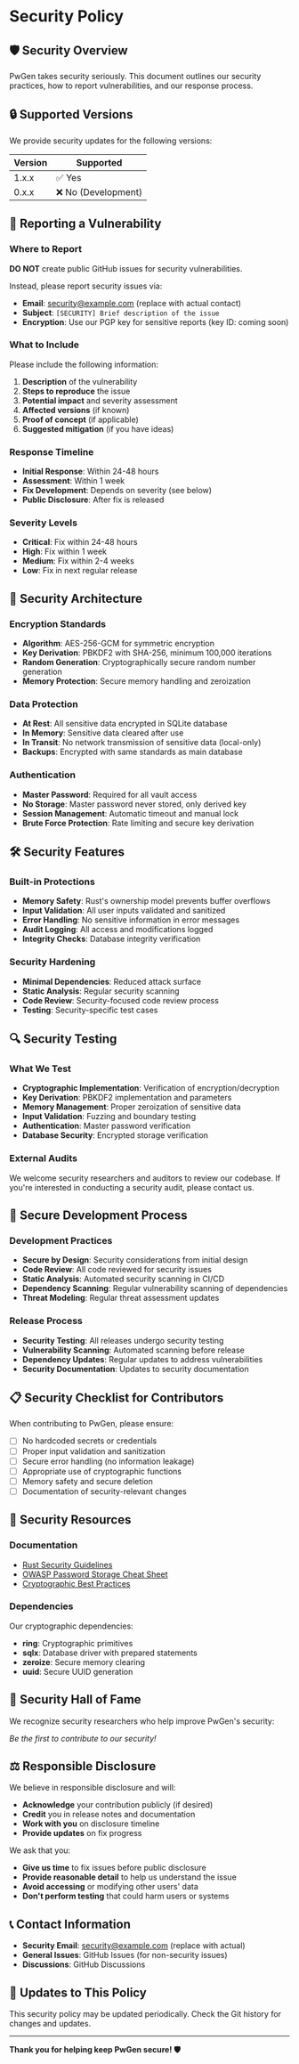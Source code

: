 # Security Policy

## 🛡️ Security Overview

PwGen takes security seriously. This document outlines our security practices, how to report vulnerabilities, and our response process.

## 🔒 Supported Versions

We provide security updates for the following versions:

| Version | Supported          |
| ------- | ------------------ |
| 1.x.x   | ✅ Yes             |
| 0.x.x   | ❌ No (Development)|

## 🚨 Reporting a Vulnerability

### Where to Report

**DO NOT** create public GitHub issues for security vulnerabilities.

Instead, please report security issues via:

- **Email**: security@example.com (replace with actual contact)
- **Subject**: `[SECURITY] Brief description of the issue`
- **Encryption**: Use our PGP key for sensitive reports (key ID: coming soon)

### What to Include

Please include the following information:

1. **Description** of the vulnerability
2. **Steps to reproduce** the issue
3. **Potential impact** and severity assessment
4. **Affected versions** (if known)
5. **Proof of concept** (if applicable)
6. **Suggested mitigation** (if you have ideas)

### Response Timeline

- **Initial Response**: Within 24-48 hours
- **Assessment**: Within 1 week
- **Fix Development**: Depends on severity (see below)
- **Public Disclosure**: After fix is released

### Severity Levels

- **Critical**: Fix within 24-48 hours
- **High**: Fix within 1 week  
- **Medium**: Fix within 2-4 weeks
- **Low**: Fix in next regular release

## 🔐 Security Architecture

### Encryption Standards

- **Algorithm**: AES-256-GCM for symmetric encryption
- **Key Derivation**: PBKDF2 with SHA-256, minimum 100,000 iterations
- **Random Generation**: Cryptographically secure random number generation
- **Memory Protection**: Secure memory handling and zeroization

### Data Protection

- **At Rest**: All sensitive data encrypted in SQLite database
- **In Memory**: Sensitive data cleared after use
- **In Transit**: No network transmission of sensitive data (local-only)
- **Backups**: Encrypted with same standards as main database

### Authentication

- **Master Password**: Required for all vault access
- **No Storage**: Master password never stored, only derived key
- **Session Management**: Automatic timeout and manual lock
- **Brute Force Protection**: Rate limiting and secure key derivation

## 🛠️ Security Features

### Built-in Protections

- **Memory Safety**: Rust's ownership model prevents buffer overflows
- **Input Validation**: All user inputs validated and sanitized
- **Error Handling**: No sensitive information in error messages
- **Audit Logging**: All access and modifications logged
- **Integrity Checks**: Database integrity verification

### Security Hardening

- **Minimal Dependencies**: Reduced attack surface
- **Static Analysis**: Regular security scanning
- **Code Review**: Security-focused code review process
- **Testing**: Security-specific test cases

## 🔍 Security Testing

### What We Test

- **Cryptographic Implementation**: Verification of encryption/decryption
- **Key Derivation**: PBKDF2 implementation and parameters
- **Memory Management**: Proper zeroization of sensitive data
- **Input Validation**: Fuzzing and boundary testing
- **Authentication**: Master password verification
- **Database Security**: Encrypted storage verification

### External Audits

We welcome security researchers and auditors to review our codebase. If you're interested in conducting a security audit, please contact us.

## 🚀 Secure Development Process

### Development Practices

- **Secure by Design**: Security considerations from initial design
- **Code Review**: All code reviewed for security issues
- **Static Analysis**: Automated security scanning in CI/CD
- **Dependency Scanning**: Regular vulnerability scanning of dependencies
- **Threat Modeling**: Regular threat assessment updates

### Release Process

- **Security Testing**: All releases undergo security testing
- **Vulnerability Scanning**: Automated scanning before release
- **Dependency Updates**: Regular updates to address vulnerabilities
- **Security Documentation**: Updates to security documentation

## 📋 Security Checklist for Contributors

When contributing to PwGen, please ensure:

- [ ] No hardcoded secrets or credentials
- [ ] Proper input validation and sanitization
- [ ] Secure error handling (no information leakage)
- [ ] Appropriate use of cryptographic functions
- [ ] Memory safety and secure deletion
- [ ] Documentation of security-relevant changes

## 🔗 Security Resources

### Documentation

- [Rust Security Guidelines](https://doc.rust-lang.org/stable/std/mem/fn.forget.html)
- [OWASP Password Storage Cheat Sheet](https://cheatsheetseries.owasp.org/cheatsheets/Password_Storage_Cheat_Sheet.html)
- [Cryptographic Best Practices](https://crypto.stanford.edu/~dabo/cryptobook/)

### Dependencies

Our cryptographic dependencies:
- **ring**: Cryptographic primitives
- **sqlx**: Database driver with prepared statements
- **zeroize**: Secure memory clearing
- **uuid**: Secure UUID generation

## 🏅 Security Hall of Fame

We recognize security researchers who help improve PwGen's security:

<!-- Future contributors will be listed here -->

*Be the first to contribute to our security!*

## ⚖️ Responsible Disclosure

We believe in responsible disclosure and will:

- **Acknowledge** your contribution publicly (if desired)
- **Credit** you in release notes and documentation
- **Work with you** on disclosure timeline
- **Provide updates** on fix progress

We ask that you:

- **Give us time** to fix issues before public disclosure
- **Provide reasonable detail** to help us understand the issue
- **Avoid accessing** or modifying other users' data
- **Don't perform testing** that could harm users or systems

## 📞 Contact Information

- **Security Email**: security@example.com (replace with actual)
- **General Issues**: GitHub Issues (for non-security issues)
- **Discussions**: GitHub Discussions

## 🔄 Updates to This Policy

This security policy may be updated periodically. Check the Git history for changes and updates.

---

**Thank you for helping keep PwGen secure! 🛡️**